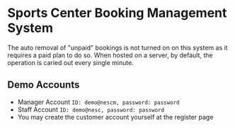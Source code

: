 # Sports Center Booking Management System
The auto removal of "unpaid" bookings is not turned on on this system as it requires a paid plan to do so. When hosted on a server, by default, the operation is caried out every single minute. 

## Demo Accounts
- Manager Account `ID: demo@nescm, password: password`
- Staff Account `ID: demo@nesc, password: password`
- You may create the customer account yourself at the register page
